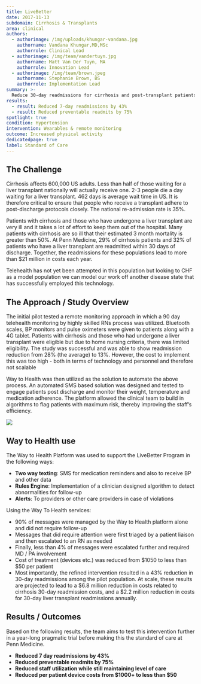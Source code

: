 ```yaml
---
title: LiveBetter
date: 2017-11-13
subdomain: Cirrhosis & Transplants
area: clinical
authors:
  - authorimage: /img/uploads/khungar-vandana.jpg
    authorname: Vandana Khungar,MD,MSc
    authorrole: Clinical Lead
  - authorimage: /img/team/vandertuyn.jpg
    authorname: Matt Van Der Tuyn, MA
    authorrole: Innovation Lead
  - authorimage: /img/team/brown.jpeg
    authorname: Stephanie Brown, BS
    authorrole: Implementation Lead
summary: >-
  Reduce 30-day readmissions for cirrhosis and post-transplant patients by remotely monitoring weight, mental function, medication adherence and temperature
results:
  - result: Reduced 7-day readmissions by 43%
  - result: Reduced preventable readmits by 75%
spotlight: true
condition: Hypertension
intervention: Wearables & remote monitoring
outcome: Increased physical activity
dedicatedpage: true
label: Standard of Care
---
```


## The Challenge

Cirrhosis affects 600,000 US adults. Less than half of those waiting for a liver transplant nationally will actually receive one. 2-3 people die a day waiting for a liver transplant.
462 days is average wait time in US. It is therefore critical to ensure that people who receive a transplant adhere to post-discharge protocols closely. The national re-admission rate is 35%.

Patients with cirrhosis and those who have undergone a liver transplant are very ill and it takes a lot of effort to keep them out of the hospital. Many patients with cirrhosis are so ill that their estimated 3 month mortality is greater than 50%. At Penn Medicine, 29% of cirrhosis patients and 32% of patients who have a liver transplant are readmitted within 30 days of discharge.  Together, the readmissions for these populations lead to more than $21 million in costs each year.

Telehealth has not yet been attempted in this population but looking to CHF as a model population we can model our work off another disease state that has successfully employed this technology.

## The Approach / Study Overview

The initial pilot tested a remote monitoring approach in which a 90 day telehealth monitoring by highly skilled RNs process was utilized. Bluetooth scales, BP monitors and pulse oximeters were given to patients along with a 4G tablet.  Patients with cirrhosis and those who had undergone a liver transplant were eligible but due to home nursing criteria, there was limited eligibility. The study was successful and was able to show readmission reduction from 28% (the average) to 13%. However, the cost to implement this was too high - both in terms of technology and personnel and therefore not scalable 

Way to Health was then utilized as the solution to automate the above process. An automated SMS based solution was designed and tested to engage patients post discharge and monitor their weight, temperature and medication adherence. The platform allowed the clinical team to build in algorithms to flag patients with maximum risk, thereby improving the staff’s efficiency.

<img class="center" src="/img/peng/livbetter.png" />

## Way to Health use
The Way to Health Platform was used to support the LiveBetter Program in the following ways:

- **Two way texting**: SMS for medication reminders and also to receive BP and other data
- **Rules Engine**: Implementation of a clinician designed algorithm to detect abnormalities for follow-up
- **Alerts**: To providers or other care providers in case of violations


Using the Way To Health services:

- 90% of messages were managed by the Way to Health platform alone and did not require follow-up
- Messages that did require attention were first triaged by a patient liaison and then escalated to an RN as needed
- Finally, less than 4% of messages were escalated further and required MD / PA involvement
- Cost of treatment (devices etc.) was reduced from $1050 to less than $50 per patient
- Most importantly, the refined intervention resulted in a 43% reduction in 30-day readmissions among the pilot population.  At scale, these results are projected to lead to a $6.8 million reduction in costs related to cirrhosis 30-day readmission costs, and a $2.2 million reduction in costs for 30-day liver transplant readmissions annually.

## Results / Outcomes

Based on the following results, the team aims to test this intervention further in a year-long pragmatic trial before making this the standard of care at Penn Medicine. 

- **Reduced 7 day readmissions by 43%**
- **Reduced preventable readmits by 75%**
- **Reduced staff utilization while still maintaining level of care**
- **Reduced per patient device costs from $1000+ to less than $50**
